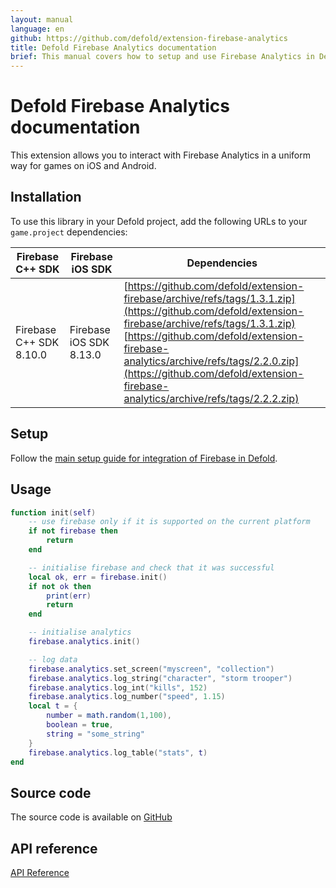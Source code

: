 ```yaml
---
layout: manual
language: en
github: https://github.com/defold/extension-firebase-analytics
title: Defold Firebase Analytics documentation
brief: This manual covers how to setup and use Firebase Analytics in Defold.
---
```


# Defold Firebase Analytics documentation

This extension allows you to interact with Firebase Analytics in a uniform way for games on iOS and Android.


## Installation
To use this library in your Defold project, add the following URLs to your `game.project` dependencies:


| Firebase C++ SDK        | Firebase iOS SDK        | Dependencies |
|-------------------------|-------------------------|--------------|
| Firebase C++ SDK 8.10.0 | Firebase iOS SDK 8.13.0 |[https://github.com/defold/extension-firebase/archive/refs/tags/1.3.1.zip](https://github.com/defold/extension-firebase/archive/refs/tags/1.3.1.zip)<br>[https://github.com/defold/extension-firebase-analytics/archive/refs/tags/2.2.0.zip](https://github.com/defold/extension-firebase-analytics/archive/refs/tags/2.2.2.zip) |


## Setup
Follow the [main setup guide for integration of Firebase in Defold](https://www.defold.com/extension-firebase).



## Usage

```lua
function init(self)
	-- use firebase only if it is supported on the current platform
    if not firebase then
        return
    end

	-- initialise firebase and check that it was successful
    local ok, err = firebase.init()
    if not ok then
        print(err)
        return
    end

	-- initialise analytics
	firebase.analytics.init()

	-- log data
	firebase.analytics.set_screen("myscreen", "collection")
	firebase.analytics.log_string("character", "storm trooper")
	firebase.analytics.log_int("kills", 152)
	firebase.analytics.log_number("speed", 1.15)
	local t = {
		number = math.random(1,100),
		boolean = true,
		string = "some_string"
	}
	firebase.analytics.log_table("stats", t)
end
```

## Source code

The source code is available on [GitHub](https://github.com/defold/extension-firebase-analytics)


## API reference
[API Reference](/extension-firebase-analytics/firebase-analytics_api)